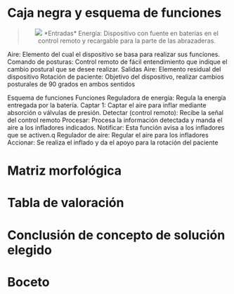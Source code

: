 # Caja negra y esquema de funciones
> <p align="center" ><img src="https://github.com/user-attachments/assets/0eb5cfe2-36b0-4b64-9daa-e382388b38f9">
> *Entradas*
> Energía: Dispositivo con fuente en baterías en el control remoto y recargable para la parte de las abrazaderas.
Aire: Elemento del cual el dispositivo se basa para realizar sus funciones.
Comando de posturas: Control remoto de fácil entendimiento que indique el cambio postural que se desee realizar.
Salidas
Aire: Elemento residual del dispositivo
Rotación de paciente: Objetivo del dispositivo, realizar cambios posturales de 90 grados en ambos sentidos



Esquema de funciones
Funciones
Reguladora de energía: Regula la energía entregada por la batería. 
Captar 1: Captar  el aire para inflar mediante absorción o válvulas de presión.
Detectar (control remoto): Recibe la señal del control remoto 
Procesar: Procesa la información detectada y manda el aire a los infladores indicados. 
Notificar: Esta función avisa a los infladores que se activen.q 
Regulador de aire: Regular el aire para los infladores
Accionar:  Se realiza el inflado y da el apoyo para la rotación del paciente 


# Matriz morfológica
# Tabla de valoración 
# Conclusión de concepto de solución elegido
# Boceto


